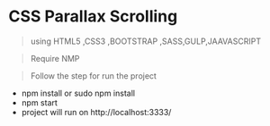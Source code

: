 # CSS Parallax Scrolling

> using HTML5 ,CSS3 ,BOOTSTRAP ,SASS,GULP,JAAVASCRIPT

> Require NMP

>Follow the step for run the project
- npm install or sudo npm install
- npm start
- project will run on http://localhost:3333/
